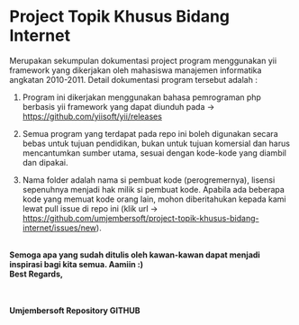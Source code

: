 Project Topik Khusus Bidang Internet
====================================
Merupakan sekumpulan dokumentasi project program menggunakan yii framework yang dikerjakan oleh mahasiswa manajemen informatika angkatan 2010-2011. Detail dokumentasi program tersebut adalah :

1. Program ini dikerjakan menggunakan bahasa pemrograman php berbasis yii framework yang dapat diunduh pada -> https://github.com/yiisoft/yii/releases

2. Semua program yang terdapat pada repo ini boleh digunakan secara bebas untuk tujuan pendidikan, bukan untuk tujuan komersial dan harus mencantumkan sumber utama, sesuai dengan kode-kode yang diambil dan dipakai.

3. Nama folder adalah nama si pembuat kode (perogremernya), lisensi sepenuhnya menjadi hak milik si pembuat kode. Apabila ada beberapa kode yang memuat kode orang lain, mohon diberitahukan kepada kami lewat pull issue di repo ini (klik url -> https://github.com/umjembersoft/project-topik-khusus-bidang-internet/issues/new). 

<br>
<b>Semoga apa yang sudah ditulis oleh kawan-kawan dapat menjadi inspirasi bagi kita semua. Aamiin :)
<br>
Best Regards,
<br>
<br>
<br>

<b>Umjembersoft Repository GITHUB
